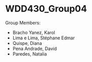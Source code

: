 # WDD430_Group04

Group Members:
- Bracho Yanez, Karol
- Lima e Lima, Stéphane Edmar
- Quispe, Diana
- Pena Andrade, David
- Paredes, Natalia
